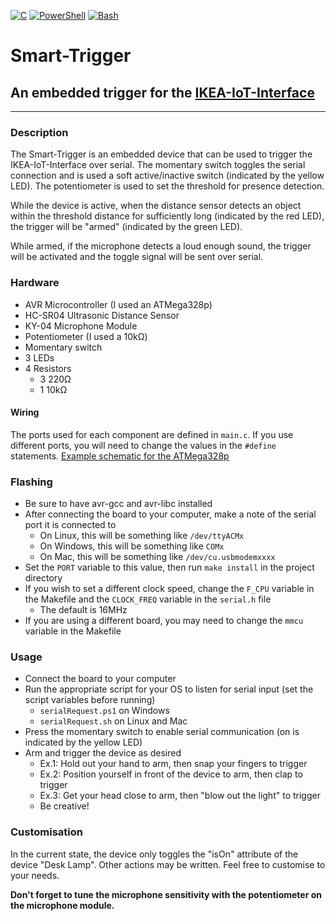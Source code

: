 [![C](https://img.shields.io/badge/gcc-avr--gcc%205.4-informational.svg)](https://gcc.gnu.org)
[![PowerShell](https://img.shields.io/badge/PowerShell-5.1-informational.svg)](https://docs.microsoft.com/en-us/powershell)
[![Bash](https://img.shields.io/badge/Shell-Bash-informational.svg)](https://www.gnu.org/software/bash)
# Smart-Trigger
## An embedded trigger for the [IKEA-IoT-Interface](https://github.com/danielshifman/IKEA-IoT-Interface)

---
### Description
The Smart-Trigger is an embedded device that can be used to trigger the IKEA-IoT-Interface over serial.
The momentary switch toggles the serial connection and is used a soft active/inactive switch (indicated by the yellow LED).
The potentiometer is used to set the threshold for presence detection.

While the device is active, when the distance sensor detects an object within the threshold distance for sufficiently long (indicated by the red LED), the trigger will be "armed" (indicated by the green LED).

While armed, if the microphone detects a loud enough sound, the trigger will be activated and the toggle signal will be sent over serial.

### Hardware
- AVR Microcontroller (I used an ATMega328p)
- HC-SR04 Ultrasonic Distance Sensor
- KY-04 Microphone Module
- Potentiometer (I used a 10kΩ)
- Momentary switch
- 3 LEDs
- 4 Resistors
  - 3 220Ω
  - 1 10kΩ

#### Wiring
The ports used for each component are defined in `main.c`.
If you use different ports, you will need to change the values in the `#define` statements.
[Example schematic for the ATMega328p](smart-trigger-schematic.pdf)

### Flashing
- Be sure to have avr-gcc and avr-libc installed
- After connecting the board to your computer, make a note of the serial port it is connected to
  - On Linux, this will be something like `/dev/ttyACMx`
  - On Windows, this will be something like `COMx`
  - On Mac, this will be something like `/dev/cu.usbmodemxxxx`
- Set the `PORT` variable to this value, then run `make install` in the project directory
- If you wish to set a different clock speed, change the `F_CPU` variable in the Makefile and the `CLOCK_FREQ` variable in the `serial.h` file
  - The default is 16MHz
- If you are using a different board, you may need to change the `mmcu` variable in the Makefile

### Usage
- Connect the board to your computer
- Run the appropriate script for your OS to listen for serial input (set the script variables before running)
    - `serialRequest.ps1` on Windows
    - `serialRequest.sh` on Linux and Mac
- Press the momentary switch to enable serial communication (on is indicated by the yellow LED)
- Arm and trigger the device as desired
  - Ex.1: Hold out your hand to arm, then snap your fingers to trigger
  - Ex.2: Position yourself in front of the device to arm, then clap to trigger
  - Ex.3: Get your head close to arm, then "blow out the light" to trigger
  - Be creative!

### Customisation
In the current state, the device only toggles the "isOn" attribute of the device "Desk Lamp".
Other actions may be written. Feel free to customise to your needs.

**Don't forget to tune the microphone sensitivity with the potentiometer on the microphone module.**